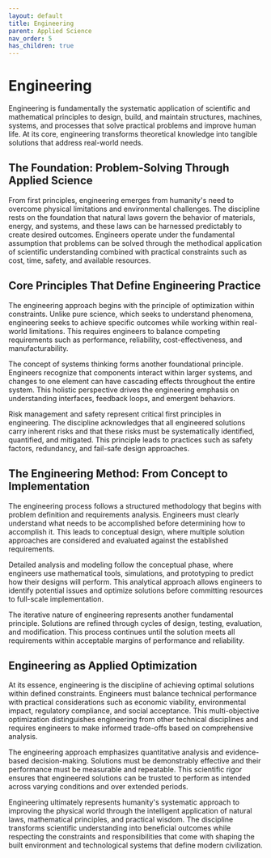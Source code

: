 ```yaml
---
layout: default
title: Engineering
parent: Applied Science
nav_order: 5
has_children: true
---
```


# Engineering

Engineering is fundamentally the systematic application of scientific and mathematical principles to design, build, and maintain structures, machines, systems, and processes that solve practical problems and improve human life. At its core, engineering transforms theoretical knowledge into tangible solutions that address real-world needs.

## The Foundation: Problem-Solving Through Applied Science

From first principles, engineering emerges from humanity's need to overcome physical limitations and environmental challenges. The discipline rests on the foundation that natural laws govern the behavior of materials, energy, and systems, and these laws can be harnessed predictably to create desired outcomes. Engineers operate under the fundamental assumption that problems can be solved through the methodical application of scientific understanding combined with practical constraints such as cost, time, safety, and available resources.

## Core Principles That Define Engineering Practice

The engineering approach begins with the principle of optimization within constraints. Unlike pure science, which seeks to understand phenomena, engineering seeks to achieve specific outcomes while working within real-world limitations. This requires engineers to balance competing requirements such as performance, reliability, cost-effectiveness, and manufacturability.

The concept of systems thinking forms another foundational principle. Engineers recognize that components interact within larger systems, and changes to one element can have cascading effects throughout the entire system. This holistic perspective drives the engineering emphasis on understanding interfaces, feedback loops, and emergent behaviors.

Risk management and safety represent critical first principles in engineering. The discipline acknowledges that all engineered solutions carry inherent risks and that these risks must be systematically identified, quantified, and mitigated. This principle leads to practices such as safety factors, redundancy, and fail-safe design approaches.

## The Engineering Method: From Concept to Implementation

The engineering process follows a structured methodology that begins with problem definition and requirements analysis. Engineers must clearly understand what needs to be accomplished before determining how to accomplish it. This leads to conceptual design, where multiple solution approaches are considered and evaluated against the established requirements.

Detailed analysis and modeling follow the conceptual phase, where engineers use mathematical tools, simulations, and prototyping to predict how their designs will perform. This analytical approach allows engineers to identify potential issues and optimize solutions before committing resources to full-scale implementation.

The iterative nature of engineering represents another fundamental principle. Solutions are refined through cycles of design, testing, evaluation, and modification. This process continues until the solution meets all requirements within acceptable margins of performance and reliability.

## Engineering as Applied Optimization

At its essence, engineering is the discipline of achieving optimal solutions within defined constraints. Engineers must balance technical performance with practical considerations such as economic viability, environmental impact, regulatory compliance, and social acceptance. This multi-objective optimization distinguishes engineering from other technical disciplines and requires engineers to make informed trade-offs based on comprehensive analysis.

The engineering approach emphasizes quantitative analysis and evidence-based decision-making. Solutions must be demonstrably effective and their performance must be measurable and repeatable. This scientific rigor ensures that engineered solutions can be trusted to perform as intended across varying conditions and over extended periods.

Engineering ultimately represents humanity's systematic approach to improving the physical world through the intelligent application of natural laws, mathematical principles, and practical wisdom. The discipline transforms scientific understanding into beneficial outcomes while respecting the constraints and responsibilities that come with shaping the built environment and technological systems that define modern civilization.

